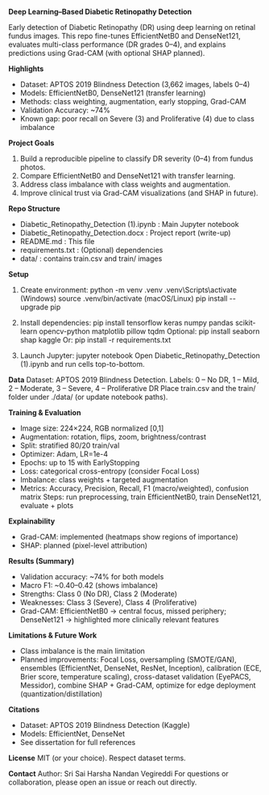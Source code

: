 **Deep Learning–Based Diabetic Retinopathy Detection**

Early detection of Diabetic Retinopathy (DR) using deep learning on retinal fundus images. This repo fine-tunes EfficientNetB0 and DenseNet121, evaluates multi-class performance (DR grades 0–4), and explains predictions using Grad-CAM (with optional SHAP planned).

**Highlights**
- Dataset: APTOS 2019 Blindness Detection (3,662 images, labels 0–4)
- Models: EfficientNetB0, DenseNet121 (transfer learning)
- Methods: class weighting, augmentation, early stopping, Grad-CAM
- Validation Accuracy: ~74%
- Known gap: poor recall on Severe (3) and Proliferative (4) due to class imbalance

**Project Goals**
1. Build a reproducible pipeline to classify DR severity (0–4) from fundus photos.
2. Compare EfficientNetB0 and DenseNet121 with transfer learning.
3. Address class imbalance with class weights and augmentation.
4. Improve clinical trust via Grad-CAM visualizations (and SHAP in future).

**Repo Structure**
- Diabetic_Retinopathy_Detection (1).ipynb : Main Jupyter notebook
- Diabetic_Retinopathy_Detection.docx : Project report (write-up)
- README.md : This file
- requirements.txt : (Optional) dependencies
- data/ : contains train.csv and train/ images

**Setup**
1) Create environment:
python -m venv .venv
.venv\Scripts\activate (Windows)
source .venv/bin/activate (macOS/Linux)
pip install --upgrade pip

2) Install dependencies:
pip install tensorflow keras numpy pandas scikit-learn opencv-python matplotlib pillow tqdm
Optional: pip install seaborn shap kaggle
Or: pip install -r requirements.txt

3) Launch Jupyter:
jupyter notebook
Open Diabetic_Retinopathy_Detection (1).ipynb and run cells top-to-bottom.

**Data**
Dataset: APTOS 2019 Blindness Detection. Labels:
0 – No DR, 1 – Mild, 2 – Moderate, 3 – Severe, 4 – Proliferative DR
Place train.csv and the train/ folder under ./data/ (or update notebook paths).

**Training & Evaluation**
- Image size: 224×224, RGB normalized [0,1]
- Augmentation: rotation, flips, zoom, brightness/contrast
- Split: stratified 80/20 train/val
- Optimizer: Adam, LR=1e-4
- Epochs: up to 15 with EarlyStopping
- Loss: categorical cross-entropy (consider Focal Loss)
- Imbalance: class weights + targeted augmentation
- Metrics: Accuracy, Precision, Recall, F1 (macro/weighted), confusion matrix
Steps: run preprocessing, train EfficientNetB0, train DenseNet121, evaluate + plots

**Explainability**
- Grad-CAM: implemented (heatmaps show regions of importance)
- SHAP: planned (pixel-level attribution)

**Results (Summary)**
- Validation accuracy: ~74% for both models
- Macro F1: ~0.40–0.42 (shows imbalance)
- Strengths: Class 0 (No DR), Class 2 (Moderate)
- Weaknesses: Class 3 (Severe), Class 4 (Proliferative)
- Grad-CAM: EfficientNetB0 → central focus, missed periphery; DenseNet121 → highlighted more clinically relevant features

**Limitations & Future Work**
- Class imbalance is the main limitation
- Planned improvements: Focal Loss, oversampling (SMOTE/GAN), ensembles (EfficientNet, DenseNet, ResNet, Inception), calibration (ECE, Brier score, temperature scaling), cross-dataset validation (EyePACS, Messidor), combine SHAP + Grad-CAM, optimize for edge deployment (quantization/distillation)

**Citations**
- Dataset: APTOS 2019 Blindness Detection (Kaggle)
- Models: EfficientNet, DenseNet
- See dissertation for full references

**License**
MIT (or your choice). Respect dataset terms.

**Contact**
Author: Sri Sai Harsha Nandan Vegireddi
For questions or collaboration, please open an issue or reach out directly.

